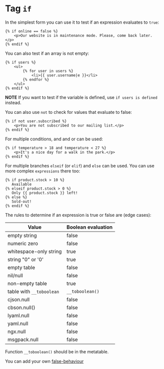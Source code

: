 Tag `if`
=======

In the simplest form you can use it to test if an expression evaluates to `true`:

```twig
{% if online == false %}
    <p>Our website is in maintenance mode. Please, come back later.</p>
{% endif %}
```

You can also test if an array is not empty:

```twig
{% if users %}
    <ul>
        {% for user in users %}
            <li>{{ user.username|e }}</li>
        {% endfor %}
    </ul>
{% endif %}
```

**NOTE** If you want to test if the variable is defined, use `if users is defined` instead.

You can also use `not` to check for values that evaluate to false:

```twig
{% if not user.subscribed %}
    <p>You are not subscribed to our mailing list.</p>
{% endif %}
```

For multiple conditions, and and or can be used:

```twig
{% if temperature > 18 and temperature < 27 %}
    <p>It's a nice day for a walk in the park.</p>
{% endif %}
```

For multiple branches `elseif` (or `elif`) and `else` can be used. You can use more complex `expressions` there too:

```twig
{% if product.stock > 10 %}
   Available
{% elseif product.stock > 0 %}
   Only {{ product.stock }} left!
{% else %}
   Sold-out!
{% endif %}
```

The rules to determine if an expression is true or false are (edge cases):

| Value                    | Boolean evaluation |
|--------------------------|--------------------|
| empty string             | false              |
| numeric zero             | false              |
| whitespace-only string   | true               |
| string "0" or '0'        | true               |
| empty table              | false              |
| nil/null                 | false              |
| non-empty table          | true               |
| table with `__toboolean` | `__toboolean()`    |
| cjson.null               | false              |
| cbson.null()             | false              |
| lyaml.null               | false              |
| yaml.null                | false              |
| ngx.null                 | false              |
| msgpack.null             | false              |

Function `__toboolean()` should be in the metatable. 

You can add your own [false-behaviour](./../api.md#condition-behaviour)